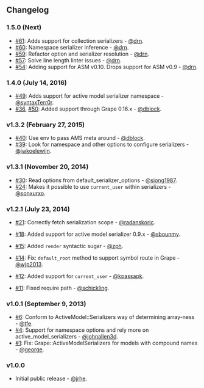 ## Changelog

### 1.5.0 (Next)

* [#61](https://github.com/ruby-grape/grape-active_model_serializers/pull/61): Adds support for collection serializers - [@drn](https://github.com/drn).
* [#60](https://github.com/ruby-grape/grape-active_model_serializers/pull/60): Namespace serializer inference - [@drn](https://github.com/drn).
* [#59](https://github.com/ruby-grape/grape-active_model_serializers/pull/59): Refactor option and serializer resolution - [@drn](https://github.com/drn).
* [#57](https://github.com/ruby-grape/grape-active_model_serializers/pull/57): Solve line length linter issues - [@drn](https://github.com/drn).
* [#54](https://github.com/ruby-grape/grape-active_model_serializers/pull/54): Adding support for ASM v0.10. Drops support for ASM v0.9 - [@drn](https://github.com/drn).

### 1.4.0 (July 14, 2016)

* [#49](https://github.com/ruby-grape/grape-active_model_serializers/pull/49): Adds support for active model serializer namespace - [@syntaxTerr0r](https://github.com/syntaxTerr0r).
* [#36](https://github.com/ruby-grape/grape-active_model_serializers/pull/36), [#50](https://github.com/jrhe/grape-active_model_serializers/pull/50): Added support through Grape 0.16.x - [@dblock](https://github.com/dblock).

### v1.3.2 (February 27, 2015)

* [#40](https://github.com/ruby-grape/grape-active_model_serializers/pull/40): Use env to pass AMS meta around - [@dblock](https://github.com/dblock).
* [#39](https://github.com/ruby-grape/grape-active_model_serializers/pull/39): Look for namespace and other options to configure serializers - [@jwkoelewijn](https://github.com/jwkoelewijn).

### v1.3.1 (November 20, 2014)

* [#30](https://github.com/ruby-grape/grape-active_model_serializers/pull/30): Read options from default_serializer_options - [@siong1987](https://github.com/siong1987).
* [#24](https://github.com/ruby-grape/grape-active_model_serializers/pull/24): Makes it possible to use `current_user` within serializers - [@sonxurxo](https://github.com/sonxurxo).

### v1.2.1 (July 23, 2014)

* [#21](https://github.com/ruby-grape/grape-active_model_serializers/pull/21): Correctly fetch serialization scope - [@radanskoric](https://github.com/radanskoric).
* [#18](https://github.com/ruby-grape/grape-active_model_serializers/pull/18): Added support for active model serializer 0.9.x - [@sbounmy](https://github.com/sbounmy).

* [#15](https://github.com/ruby-grape/grape-active_model_serializers/pull/15): Added `render` syntactic sugar - [@zph](https://github.com/zph).
* [#14](https://github.com/ruby-grape/grape-active_model_serializers/pull/14): Fix: `default_root` method to support symbol route in Grape - [@wjp2013](https://github.com/wjp2013).
* [#12](https://github.com/ruby-grape/grape-active_model_serializers/pull/12): Added support for `current_user` - [@kpassapk](https://github.com/kpassapk).
* [#11](https://github.com/ruby-grape/grape-active_model_serializers/pull/11): Fixed require path - [@schickling](https://github.com/schickling).

### v1.0.1 (September 9, 2013)

* [#6](https://github.com/ruby-grape/grape-active_model_serializers/pull/6): Conform to ActiveModel::Serializers way of determining array-ness - [@tfe](https://github.com/tfe).
* [#4](https://github.com/ruby-grape/grape-active_model_serializers/pull/4): Support for namespace options and rely more on active_model_serializers - [@johnallen3d](https://github.com/johnallen3d).
* [#1](https://github.com/ruby-grape/grape-active_model_serializers/pull/1): Fix: Grape::ActiveModelSerializers for models with compound names - [@george](https://github.com/george).

### v1.0.0

* Initial public release - [@jrhe](https://github.com/jrhe).
